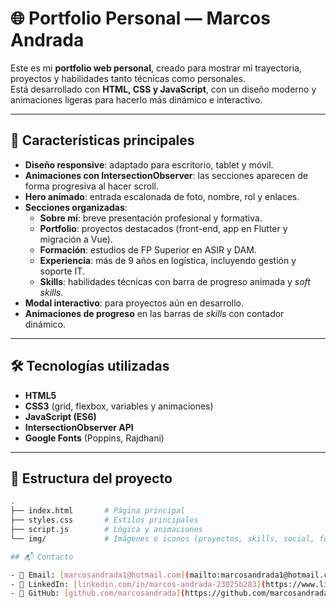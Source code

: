 # 🌐 Portfolio Personal — Marcos Andrada

Este es mi **portfolio web personal**, creado para mostrar mi trayectoria, proyectos y habilidades tanto técnicas como personales.  
Está desarrollado con **HTML, CSS y JavaScript**, con un diseño moderno y animaciones ligeras para hacerlo más dinámico e interactivo.

----

## 🚀 Características principales

- **Diseño responsive**: adaptado para escritorio, tablet y móvil.  
- **Animaciones con IntersectionObserver**: las secciones aparecen de forma progresiva al hacer scroll.  
- **Hero animado**: entrada escalonada de foto, nombre, rol y enlaces.  
- **Secciones organizadas**:
  - **Sobre mí**: breve presentación profesional y formativa.  
  - **Portfolio**: proyectos destacados (front-end, app en Flutter y migración a Vue).  
  - **Formación**: estudios de FP Superior en ASIR y DAM.  
  - **Experiencia**: más de 9 años en logística, incluyendo gestión y soporte IT.  
  - **Skills**: habilidades técnicas con barra de progreso animada y *soft skills*.  
- **Modal interactivo**: para proyectos aún en desarrollo.  
- **Animaciones de progreso** en las barras de *skills* con contador dinámico.  

---

## 🛠️ Tecnologías utilizadas

- **HTML5**  
- **CSS3** (grid, flexbox, variables y animaciones)  
- **JavaScript (ES6)**  
- **IntersectionObserver API**  
- **Google Fonts** (Poppins, Rajdhani)  

---

## 📂 Estructura del proyecto

```bash
.
├── index.html       # Página principal
├── styles.css       # Estilos principales
├── script.js        # Lógica y animaciones
└── img/             # Imágenes e iconos (proyectos, skills, social, fondo, etc.)

## 📬 Contacto

- 📧 Email: [marcosandrada1@hotmail.com](mailto:marcosandrada1@hotmail.com)  
- 💼 LinkedIn: [linkedin.com/in/marcos-andrada-23025b283](https://www.linkedin.com/in/marcos-andrada-23025b283/)  
- 🐙 GitHub: [github.com/marcosandrada](https://github.com/marcosandrada)  (accede a mi web portfolio:https://marcosandrada.github.io/portfolio/)
